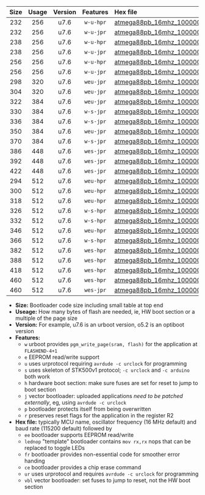 |Size|Usage|Version|Features|Hex file|
|:-:|:-:|:-:|:-:|:--|
|232|256|u7.6|`w-u-hpr`|[atmega88pb_16mhz_1000000bps_ur.hex](https://raw.githubusercontent.com/stefanrueger/urboot/main//atmega88pb_16mhz_1000000bps_ur.hex)|
|232|256|u7.6|`w-u-jpr`|[atmega88pb_16mhz_1000000bps_ur_vbl.hex](https://raw.githubusercontent.com/stefanrueger/urboot/main//atmega88pb_16mhz_1000000bps_ur_vbl.hex)|
|238|256|u7.6|`w-u-hpr`|[atmega88pb_16mhz_1000000bps_lednop_ur.hex](https://raw.githubusercontent.com/stefanrueger/urboot/main//atmega88pb_16mhz_1000000bps_lednop_ur.hex)|
|238|256|u7.6|`w-u-jpr`|[atmega88pb_16mhz_1000000bps_lednop_ur_vbl.hex](https://raw.githubusercontent.com/stefanrueger/urboot/main//atmega88pb_16mhz_1000000bps_lednop_ur_vbl.hex)|
|256|256|u7.6|`w-u-hpr`|[atmega88pb_16mhz_1000000bps_lednop_fr_ur.hex](https://raw.githubusercontent.com/stefanrueger/urboot/main//atmega88pb_16mhz_1000000bps_lednop_fr_ur.hex)|
|256|256|u7.6|`w-u-jpr`|[atmega88pb_16mhz_1000000bps_lednop_fr_ur_vbl.hex](https://raw.githubusercontent.com/stefanrueger/urboot/main//atmega88pb_16mhz_1000000bps_lednop_fr_ur_vbl.hex)|
|298|320|u7.6|`weu-jpr`|[atmega88pb_16mhz_1000000bps_ee_ur_vbl.hex](https://raw.githubusercontent.com/stefanrueger/urboot/main//atmega88pb_16mhz_1000000bps_ee_ur_vbl.hex)|
|304|320|u7.6|`weu-jpr`|[atmega88pb_16mhz_1000000bps_ee_lednop_ur_vbl.hex](https://raw.githubusercontent.com/stefanrueger/urboot/main//atmega88pb_16mhz_1000000bps_ee_lednop_ur_vbl.hex)|
|322|384|u7.6|`weu-jpr`|[atmega88pb_16mhz_1000000bps_ee_lednop_fr_ur_vbl.hex](https://raw.githubusercontent.com/stefanrueger/urboot/main//atmega88pb_16mhz_1000000bps_ee_lednop_fr_ur_vbl.hex)|
|330|384|u7.6|`w-s-jpr`|[atmega88pb_16mhz_1000000bps_vbl.hex](https://raw.githubusercontent.com/stefanrueger/urboot/main//atmega88pb_16mhz_1000000bps_vbl.hex)|
|336|384|u7.6|`w-s-jpr`|[atmega88pb_16mhz_1000000bps_lednop_vbl.hex](https://raw.githubusercontent.com/stefanrueger/urboot/main//atmega88pb_16mhz_1000000bps_lednop_vbl.hex)|
|350|384|u7.6|`weu-jpr`|[atmega88pb_16mhz_1000000bps_ee_lednop_fr_ce_ur_vbl.hex](https://raw.githubusercontent.com/stefanrueger/urboot/main//atmega88pb_16mhz_1000000bps_ee_lednop_fr_ce_ur_vbl.hex)|
|370|384|u7.6|`w-s-jpr`|[atmega88pb_16mhz_1000000bps_lednop_fr_vbl.hex](https://raw.githubusercontent.com/stefanrueger/urboot/main//atmega88pb_16mhz_1000000bps_lednop_fr_vbl.hex)|
|386|448|u7.6|`wes-jpr`|[atmega88pb_16mhz_1000000bps_ee_vbl.hex](https://raw.githubusercontent.com/stefanrueger/urboot/main//atmega88pb_16mhz_1000000bps_ee_vbl.hex)|
|392|448|u7.6|`wes-jpr`|[atmega88pb_16mhz_1000000bps_ee_lednop_vbl.hex](https://raw.githubusercontent.com/stefanrueger/urboot/main//atmega88pb_16mhz_1000000bps_ee_lednop_vbl.hex)|
|422|448|u7.6|`wes-jpr`|[atmega88pb_16mhz_1000000bps_ee_lednop_fr_vbl.hex](https://raw.githubusercontent.com/stefanrueger/urboot/main//atmega88pb_16mhz_1000000bps_ee_lednop_fr_vbl.hex)|
|294|512|u7.6|`weu-hpr`|[atmega88pb_16mhz_1000000bps_ee_ur.hex](https://raw.githubusercontent.com/stefanrueger/urboot/main//atmega88pb_16mhz_1000000bps_ee_ur.hex)|
|300|512|u7.6|`weu-hpr`|[atmega88pb_16mhz_1000000bps_ee_lednop_ur.hex](https://raw.githubusercontent.com/stefanrueger/urboot/main//atmega88pb_16mhz_1000000bps_ee_lednop_ur.hex)|
|318|512|u7.6|`weu-hpr`|[atmega88pb_16mhz_1000000bps_ee_lednop_fr_ur.hex](https://raw.githubusercontent.com/stefanrueger/urboot/main//atmega88pb_16mhz_1000000bps_ee_lednop_fr_ur.hex)|
|326|512|u7.6|`w-s-hpr`|[atmega88pb_16mhz_1000000bps.hex](https://raw.githubusercontent.com/stefanrueger/urboot/main//atmega88pb_16mhz_1000000bps.hex)|
|332|512|u7.6|`w-s-hpr`|[atmega88pb_16mhz_1000000bps_lednop.hex](https://raw.githubusercontent.com/stefanrueger/urboot/main//atmega88pb_16mhz_1000000bps_lednop.hex)|
|346|512|u7.6|`weu-hpr`|[atmega88pb_16mhz_1000000bps_ee_lednop_fr_ce_ur.hex](https://raw.githubusercontent.com/stefanrueger/urboot/main//atmega88pb_16mhz_1000000bps_ee_lednop_fr_ce_ur.hex)|
|366|512|u7.6|`w-s-hpr`|[atmega88pb_16mhz_1000000bps_lednop_fr.hex](https://raw.githubusercontent.com/stefanrueger/urboot/main//atmega88pb_16mhz_1000000bps_lednop_fr.hex)|
|382|512|u7.6|`wes-hpr`|[atmega88pb_16mhz_1000000bps_ee.hex](https://raw.githubusercontent.com/stefanrueger/urboot/main//atmega88pb_16mhz_1000000bps_ee.hex)|
|388|512|u7.6|`wes-hpr`|[atmega88pb_16mhz_1000000bps_ee_lednop.hex](https://raw.githubusercontent.com/stefanrueger/urboot/main//atmega88pb_16mhz_1000000bps_ee_lednop.hex)|
|418|512|u7.6|`wes-hpr`|[atmega88pb_16mhz_1000000bps_ee_lednop_fr.hex](https://raw.githubusercontent.com/stefanrueger/urboot/main//atmega88pb_16mhz_1000000bps_ee_lednop_fr.hex)|
|460|512|u7.6|`wes-hpr`|[atmega88pb_16mhz_1000000bps_ee_lednop_fr_ce.hex](https://raw.githubusercontent.com/stefanrueger/urboot/main//atmega88pb_16mhz_1000000bps_ee_lednop_fr_ce.hex)|
|460|512|u7.6|`wes-jpr`|[atmega88pb_16mhz_1000000bps_ee_lednop_fr_ce_vbl.hex](https://raw.githubusercontent.com/stefanrueger/urboot/main//atmega88pb_16mhz_1000000bps_ee_lednop_fr_ce_vbl.hex)|

- **Size:** Bootloader code size including small table at top end
- **Useage:** How many bytes of flash are needed, ie, HW boot section or a multiple of the page size
- **Version:** For example, u7.6 is an urboot version, o5.2 is an optiboot version
- **Features:**
  + `w` urboot provides `pgm_write_page(sram, flash)` for the application at `FLASHEND-4+1`
  + `e` EEPROM read/write support
  + `u` uses urprotocol requiring `avrdude -c urclock` for programming
  + `s` uses skeleton of STK500v1 protocol; `-c urclock` and `-c arduino` both work
  + `h` hardware boot section: make sure fuses are set for reset to jump to boot section
  + `j` vector bootloader: uploaded applications *need to be patched externally*, eg, using `avrdude -c urclock`
  + `p` bootloader protects itself from being overwritten
  + `r` preserves reset flags for the application in the register R2
- **Hex file:** typically MCU name, oscillator frequency (16 MHz default) and baud rate (115200 default) followed by
  + `ee` bootloader supports EEPROM read/write
  + `lednop` "template" bootloader contains `mov rx,rx` nops that can be replaced to toggle LEDs
  + `fr` bootloader provides non-essential code for smoother error handing
  + `ce` bootloader provides a chip erase command
  + `ur` uses urprotocol and requires `avrdude -c urclock` for programming
  + `vbl` vector bootloader: set fuses to jump to reset, not the HW boot section
